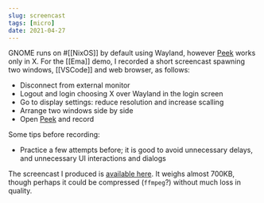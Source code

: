 ```yaml
---
slug: screencast
tags: [micro]
date: 2021-04-27
---
```


GNOME runs on  #[[NixOS]] by default using Wayland, however [Peek] works only in X. For the [[Ema]] demo, I recorded a short screencast spawning two windows, [[VSCode]] and web browser, as follows:

- Disconnect from external monitor
- Logout and login choosing X over Wayland in the login screen
- Go to display settings: reduce resolution and increase scalling 
- Arrange two windows side by side
- Open [Peek] and record

Some tips before recording:

- Practice a few attempts before; it is good to avoid unnecessary delays, and unnecessary UI interactions and dialogs

The screencast I produced is [available here](https://ema.srid.ca/ema-demo.mp4). It weighs almost 700KB, though perhaps it could be compressed (`ffmpeg`?) without much loss in quality.

[Peek]: https://github.com/phw/peek
